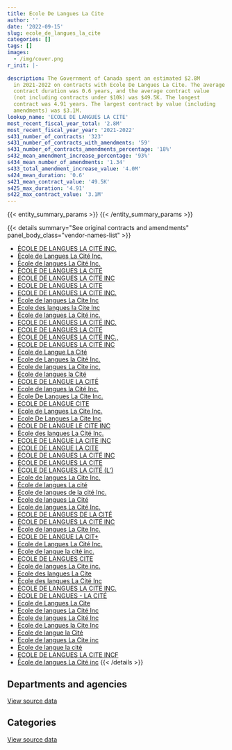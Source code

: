 ```yaml
---
title: Ecole De Langues La Cite
author: ''
date: '2022-09-15'
slug: ecole_de_langues_la_cite
categories: []
tags: []
images:
  - /img/cover.png
r_init: |-
  
description: The Government of Canada spent an estimated $2.8M
  in 2021-2022 on contracts with Ecole De Langues La Cite. The average
  contract duration was 0.6 years, and the average contract value
  (not including contracts under $10k) was $49.5K. The longest
  contract was 4.91 years. The largest contract by value (including
  amendments) was $3.1M.
lookup_name: 'ECOLE DE LANGUES LA CITE'
most_recent_fiscal_year_total: '2.8M'
most_recent_fiscal_year_year: '2021-2022'
s431_number_of_contracts: '323'
s431_number_of_contracts_with_amendments: '59'
s431_number_of_contracts_amendments_percentage: '18%'
s432_mean_amendment_increase_percentage: '93%'
s434_mean_number_of_amendments: '1.34'
s433_total_amendment_increase_value: '4.0M'
s424_mean_duration: '0.6'
s421_mean_contract_value: '49.5K'
s425_max_duration: '4.91'
s422_max_contract_value: '3.1M'
---
```


<script src="/rmarkdown-libs/htmlwidgets/htmlwidgets.js"></script>
<link href="/rmarkdown-libs/datatables-css/datatables-crosstalk.css" rel="stylesheet" />
<script src="/rmarkdown-libs/datatables-binding/datatables.js"></script>
<script src="/rmarkdown-libs/jquery/jquery-3.6.0.min.js"></script>
<link href="/rmarkdown-libs/dt-core-bootstrap/css/dataTables.bootstrap.min.css" rel="stylesheet" />
<link href="/rmarkdown-libs/dt-core-bootstrap/css/dataTables.bootstrap.extra.css" rel="stylesheet" />
<script src="/rmarkdown-libs/dt-core-bootstrap/js/jquery.dataTables.min.js"></script>
<script src="/rmarkdown-libs/dt-core-bootstrap/js/dataTables.bootstrap.min.js"></script>
<link href="/rmarkdown-libs/crosstalk/css/crosstalk.min.css" rel="stylesheet" />
<script src="/rmarkdown-libs/crosstalk/js/crosstalk.min.js"></script>
<script src="/rmarkdown-libs/htmlwidgets/htmlwidgets.js"></script>
<link href="/rmarkdown-libs/datatables-css/datatables-crosstalk.css" rel="stylesheet" />
<script src="/rmarkdown-libs/datatables-binding/datatables.js"></script>
<script src="/rmarkdown-libs/jquery/jquery-3.6.0.min.js"></script>
<link href="/rmarkdown-libs/dt-core-bootstrap/css/dataTables.bootstrap.min.css" rel="stylesheet" />
<link href="/rmarkdown-libs/dt-core-bootstrap/css/dataTables.bootstrap.extra.css" rel="stylesheet" />
<script src="/rmarkdown-libs/dt-core-bootstrap/js/jquery.dataTables.min.js"></script>
<script src="/rmarkdown-libs/dt-core-bootstrap/js/dataTables.bootstrap.min.js"></script>
<link href="/rmarkdown-libs/crosstalk/css/crosstalk.min.css" rel="stylesheet" />
<script src="/rmarkdown-libs/crosstalk/js/crosstalk.min.js"></script>

{{< entity_summary_params >}}
{{< /entity_summary_params >}}

{{< details summary="See original contracts and amendments" panel_body_class="vendor-names-list" >}}
- [ÉCOLE DE LANGUES LA CITÉ INC.](https://search.open.canada.ca/en/ct/?sort=contract_value_f%20desc&page=1&search_text=%22%c3%89COLE%20DE%20LANGUES%20LA%20CIT%c3%89%20INC.%22)
- [École de Langues La Cité Inc.](https://search.open.canada.ca/en/ct/?sort=contract_value_f%20desc&page=1&search_text=%22%c3%89cole%20de%20Langues%20La%20Cit%c3%a9%20Inc.%22)
- [École de langues La Cité Inc.](https://search.open.canada.ca/en/ct/?sort=contract_value_f%20desc&page=1&search_text=%22%c3%89cole%20de%20langues%20La%20Cit%c3%a9%20Inc.%22)
- [ÉCOLE DE LANGUES LA CITÉ](https://search.open.canada.ca/en/ct/?sort=contract_value_f%20desc&page=1&search_text=%22%c3%89COLE%20DE%20LANGUES%20LA%20CIT%c3%89%22)
- [ECOLE DE LANGUES LA CITE INC](https://search.open.canada.ca/en/ct/?sort=contract_value_f%20desc&page=1&search_text=%22ECOLE%20DE%20LANGUES%20LA%20CITE%20INC%22)
- [ECOLE DE LANGUES LA CITE](https://search.open.canada.ca/en/ct/?sort=contract_value_f%20desc&page=1&search_text=%22ECOLE%20DE%20LANGUES%20LA%20CITE%22)
- [ECOLE DE LANGUES LA CITE INC.](https://search.open.canada.ca/en/ct/?sort=contract_value_f%20desc&page=1&search_text=%22ECOLE%20DE%20LANGUES%20LA%20CITE%20INC.%22)
- [Ecole de langues La Cite Inc](https://search.open.canada.ca/en/ct/?sort=contract_value_f%20desc&page=1&search_text=%22Ecole%20de%20langues%20La%20Cite%20Inc%22)
- [Ecole des langues la Cite Inc](https://search.open.canada.ca/en/ct/?sort=contract_value_f%20desc&page=1&search_text=%22Ecole%20des%20langues%20la%20Cite%20Inc%22)
- [École de langues La Cité inc.](https://search.open.canada.ca/en/ct/?sort=contract_value_f%20desc&page=1&search_text=%22%c3%89cole%20de%20langues%20La%20Cit%c3%a9%20inc.%22)
- [ECOLE DE LANGUES LA CITÉ INC.](https://search.open.canada.ca/en/ct/?sort=contract_value_f%20desc&page=1&search_text=%22ECOLE%20DE%20LANGUES%20LA%20CIT%c3%89%20INC.%22)
- [ECOLE DE LANGUES LA CITÉ](https://search.open.canada.ca/en/ct/?sort=contract_value_f%20desc&page=1&search_text=%22ECOLE%20DE%20LANGUES%20LA%20CIT%c3%89%22)
- [ÉCOLE DE LANGUES LA CITÉ INC.,](https://search.open.canada.ca/en/ct/?sort=contract_value_f%20desc&page=1&search_text=%22%c3%89COLE%20DE%20LANGUES%20LA%20CIT%c3%89%20INC.%2c%22)
- [ECOLE DE LANGUES LA CITÉ INC](https://search.open.canada.ca/en/ct/?sort=contract_value_f%20desc&page=1&search_text=%22ECOLE%20DE%20LANGUES%20LA%20CIT%c3%89%20INC%22)
- [École de Langue La Cité](https://search.open.canada.ca/en/ct/?sort=contract_value_f%20desc&page=1&search_text=%22%c3%89cole%20de%20Langue%20La%20Cit%c3%a9%22)
- [Ecole de Langues la Cité Inc.](https://search.open.canada.ca/en/ct/?sort=contract_value_f%20desc&page=1&search_text=%22Ecole%20de%20Langues%20la%20Cit%c3%a9%20Inc.%22)
- [Ecole de langues La Cite inc.](https://search.open.canada.ca/en/ct/?sort=contract_value_f%20desc&page=1&search_text=%22Ecole%20de%20langues%20La%20Cite%20inc.%22)
- [École de langues la Cité](https://search.open.canada.ca/en/ct/?sort=contract_value_f%20desc&page=1&search_text=%22%c3%89cole%20de%20langues%20la%20Cit%c3%a9%22)
- [ÉCOLE DE LANGUE LA CITÉ](https://search.open.canada.ca/en/ct/?sort=contract_value_f%20desc&page=1&search_text=%22%c3%89COLE%20DE%20LANGUE%20LA%20CIT%c3%89%22)
- [Ecole de langues la Cité Inc.](https://search.open.canada.ca/en/ct/?sort=contract_value_f%20desc&page=1&search_text=%22Ecole%20de%20langues%20la%20Cit%c3%a9%20Inc.%22)
- [Ecole De Langues La Cite Inc.](https://search.open.canada.ca/en/ct/?sort=contract_value_f%20desc&page=1&search_text=%22Ecole%20De%20Langues%20La%20Cite%20Inc.%22)
- [ECOLE DE LANGUE CITE](https://search.open.canada.ca/en/ct/?sort=contract_value_f%20desc&page=1&search_text=%22ECOLE%20DE%20LANGUE%20CITE%22)
- [Ecole de Langues La Cite Inc.](https://search.open.canada.ca/en/ct/?sort=contract_value_f%20desc&page=1&search_text=%22Ecole%20de%20Langues%20La%20Cite%20Inc.%22)
- [Ecole De Langues La Cite Inc](https://search.open.canada.ca/en/ct/?sort=contract_value_f%20desc&page=1&search_text=%22Ecole%20De%20Langues%20La%20Cite%20Inc%22)
- [ECOLE DE LANGUE LE CITE INC](https://search.open.canada.ca/en/ct/?sort=contract_value_f%20desc&page=1&search_text=%22ECOLE%20DE%20LANGUE%20LE%20CITE%20INC%22)
- [École des langues La Cité Inc.](https://search.open.canada.ca/en/ct/?sort=contract_value_f%20desc&page=1&search_text=%22%c3%89cole%20des%20langues%20La%20Cit%c3%a9%20Inc.%22)
- [ECOLE DE LANGUE LA CITE INC](https://search.open.canada.ca/en/ct/?sort=contract_value_f%20desc&page=1&search_text=%22ECOLE%20DE%20LANGUE%20LA%20CITE%20INC%22)
- [ECOLE DE LANGUE LA CITE](https://search.open.canada.ca/en/ct/?sort=contract_value_f%20desc&page=1&search_text=%22ECOLE%20DE%20LANGUE%20LA%20CITE%22)
- [ÉCOLE DE LANGUES LA CITÉ INC](https://search.open.canada.ca/en/ct/?sort=contract_value_f%20desc&page=1&search_text=%22%c3%89COLE%20DE%20LANGUES%20LA%20CIT%c3%89%20%20INC%22)
- [ÉCOLE DE LANGUES LA CITE](https://search.open.canada.ca/en/ct/?sort=contract_value_f%20desc&page=1&search_text=%22%c3%89COLE%20DE%20LANGUES%20LA%20CITE%22)
- [ÉCOLE DE LANGUES LA CITÉ (L’)](https://search.open.canada.ca/en/ct/?sort=contract_value_f%20desc&page=1&search_text=%22%c3%89COLE%20DE%20LANGUES%20LA%20CIT%c3%89%20%28L%27%29%22)
- [Ecole de langues La Cite Inc.](https://search.open.canada.ca/en/ct/?sort=contract_value_f%20desc&page=1&search_text=%22Ecole%20de%20langues%20La%20Cite%20Inc.%22)
- [École de langues La cité](https://search.open.canada.ca/en/ct/?sort=contract_value_f%20desc&page=1&search_text=%22%c3%89cole%20de%20langues%20La%20cit%c3%a9%22)
- [Ecole de langues de la cité Inc.](https://search.open.canada.ca/en/ct/?sort=contract_value_f%20desc&page=1&search_text=%22Ecole%20de%20langues%20de%20la%20cit%c3%a9%20Inc.%22)
- [École de langues La Cité](https://search.open.canada.ca/en/ct/?sort=contract_value_f%20desc&page=1&search_text=%22%c3%89cole%20de%20langues%20La%20Cit%c3%a9%22)
- [Ecole de langues La Cité Inc.](https://search.open.canada.ca/en/ct/?sort=contract_value_f%20desc&page=1&search_text=%22Ecole%20de%20langues%20La%20Cit%c3%a9%20Inc.%22)
- [ECOLE DE LANGUES DE LA CITÉ](https://search.open.canada.ca/en/ct/?sort=contract_value_f%20desc&page=1&search_text=%22ECOLE%20DE%20LANGUES%20DE%20LA%20CIT%c3%89%22)
- [ÉCOLE DE LANGUES LA CITÉ INC](https://search.open.canada.ca/en/ct/?sort=contract_value_f%20desc&page=1&search_text=%22%c3%89COLE%20DE%20LANGUES%20LA%20CIT%c3%89%20INC%22)
- [École de langues La Cite Inc.](https://search.open.canada.ca/en/ct/?sort=contract_value_f%20desc&page=1&search_text=%22%c3%89cole%20de%20langues%20La%20Cite%20Inc.%22)
- [ECOLE DE LANGUE LA CIT+](https://search.open.canada.ca/en/ct/?sort=contract_value_f%20desc&page=1&search_text=%22ECOLE%20DE%20LANGUE%20LA%20CIT%2b%22)
- [Ecole de Langues La Cité Inc.](https://search.open.canada.ca/en/ct/?sort=contract_value_f%20desc&page=1&search_text=%22Ecole%20de%20Langues%20La%20Cit%c3%a9%20Inc.%22)
- [École de langue la cité inc.](https://search.open.canada.ca/en/ct/?sort=contract_value_f%20desc&page=1&search_text=%22%c3%89cole%20de%20langue%20la%20cit%c3%a9%20inc.%22)
- [ECOLE DE LANGUES CITE](https://search.open.canada.ca/en/ct/?sort=contract_value_f%20desc&page=1&search_text=%22ECOLE%20DE%20LANGUES%20CITE%22)
- [École de langues La Cite inc.](https://search.open.canada.ca/en/ct/?sort=contract_value_f%20desc&page=1&search_text=%22%c3%89cole%20de%20langues%20La%20Cite%20inc.%22)
- [Ecole des langues La Cite](https://search.open.canada.ca/en/ct/?sort=contract_value_f%20desc&page=1&search_text=%22Ecole%20des%20langues%20La%20Cite%22)
- [École des langues La Cité Inc](https://search.open.canada.ca/en/ct/?sort=contract_value_f%20desc&page=1&search_text=%22%c3%89cole%20des%20langues%20La%20Cit%c3%a9%20Inc%22)
- [ÉCOLE DE LANGUES LA CITE INC.](https://search.open.canada.ca/en/ct/?sort=contract_value_f%20desc&page=1&search_text=%22%c3%89COLE%20DE%20LANGUES%20LA%20CITE%20INC.%22)
- [ÉCOLE DE LANGUES - LA CITÉ](https://search.open.canada.ca/en/ct/?sort=contract_value_f%20desc&page=1&search_text=%22%c3%89COLE%20DE%20LANGUES%20-%20LA%20CIT%c3%89%22)
- [Ecole de Langues La Cite](https://search.open.canada.ca/en/ct/?sort=contract_value_f%20desc&page=1&search_text=%22Ecole%20de%20Langues%20La%20Cite%22)
- [Ecole de langues La Cité Inc](https://search.open.canada.ca/en/ct/?sort=contract_value_f%20desc&page=1&search_text=%22Ecole%20de%20langues%20La%20Cit%c3%a9%20Inc%22)
- [École de langues La Cité Inc](https://search.open.canada.ca/en/ct/?sort=contract_value_f%20desc&page=1&search_text=%22%c3%89cole%20de%20langues%20La%20Cit%c3%a9%20Inc%22)
- [Ecole de Langues la Cite Inc](https://search.open.canada.ca/en/ct/?sort=contract_value_f%20desc&page=1&search_text=%22Ecole%20de%20Langues%20la%20Cite%20Inc%22)
- [École de langue la Cité](https://search.open.canada.ca/en/ct/?sort=contract_value_f%20desc&page=1&search_text=%22%c3%89cole%20de%20langue%20la%20Cit%c3%a9%22)
- [Ecole de langues La Cite inc](https://search.open.canada.ca/en/ct/?sort=contract_value_f%20desc&page=1&search_text=%22Ecole%20de%20langues%20La%20Cite%20inc%22)
- [École de langue la cité](https://search.open.canada.ca/en/ct/?sort=contract_value_f%20desc&page=1&search_text=%22%c3%89cole%20de%20langue%20la%20cit%c3%a9%22)
- [ECOLE DE LANGUES LA CITE INCF](https://search.open.canada.ca/en/ct/?sort=contract_value_f%20desc&page=1&search_text=%22ECOLE%20DE%20LANGUES%20LA%20CITE%20INCF%22)
- [École de langues La Cité inc](https://search.open.canada.ca/en/ct/?sort=contract_value_f%20desc&page=1&search_text=%22%c3%89cole%20de%20langues%20La%20Cit%c3%a9%20inc%22)
{{< /details >}}

## Departments and agencies

<div id="htmlwidget-1" style="width:100%;height:auto;" class="datatables html-widget"></div>
<script type="application/json" data-for="htmlwidget-1">{"x":{"style":"bootstrap","filter":"none","vertical":false,"data":[["<a href=\"/departments/aafc-aac/\">Agriculture and Agri-Food Canada<\/a>","<a href=\"/departments/aandc-aadnc/\">Crown-Indigenous Relations and Northern Affairs Canada<\/a>","<a href=\"/departments/cbsa-asfc/\">Canada Border Services Agency<\/a>","<a href=\"/departments/cfia-acia/\">Canadian Food Inspection Agency<\/a>","<a href=\"/departments/cpc-cpp/\">Civilian Review and Complaints Commission for the RCMP<\/a>","<a href=\"/departments/cra-arc/\">Canada Revenue Agency<\/a>","<a href=\"/departments/csc-scc/\">Correctional Service of Canada<\/a>","<a href=\"/departments/dnd-mdn/\">National Defence<\/a>","<a href=\"/departments/ec/\">Environment and Climate Change Canada<\/a>","<a href=\"/departments/esdc-edsc/\">Employment and Social Development Canada<\/a>","<a href=\"/departments/feddevontario/\">Federal Economic Development Agency for Southern Ontario<\/a>","<a href=\"/departments/fja-cmf/\">Office of the Commissioner for Federal Judicial Affairs Canada<\/a>","<a href=\"/departments/hc-sc/\">Health Canada<\/a>","<a href=\"/departments/ic/\">Innovation, Science and Economic Development Canada<\/a>","<a href=\"/departments/irb-cisr/\">Immigration and Refugee Board of Canada<\/a>","<a href=\"/departments/isc-sac/\">Indigenous Services Canada<\/a>","<a href=\"/departments/jus/\">Department of Justice Canada<\/a>","<a href=\"/departments/nrcan-rncan/\">Natural Resources Canada<\/a>","<a href=\"/departments/oag-bvg/\">Office of the Auditor General of Canada<\/a>","<a href=\"/departments/osfi-bsif/\">Office of the Superintendent of Financial Institutions Canada<\/a>","<a href=\"/departments/pc/\">Parks Canada<\/a>","<a href=\"/departments/pco-bcp/\">Privy Council Office<\/a>","<a href=\"/departments/phac-aspc/\">Public Health Agency of Canada<\/a>","<a href=\"/departments/pwgsc-tpsgc/\">Public Services and Procurement Canada<\/a>","<a href=\"/departments/ssc-spc/\">Shared Services Canada<\/a>","<a href=\"/departments/statcan/\">Statistics Canada<\/a>","<a href=\"/departments/tbs-sct/\">Treasury Board of Canada Secretariat<\/a>","<a href=\"/departments/tc/\">Transport Canada<\/a>"],[null,null,62480.95,9393.91,18569.2,null,123446.09,716139.85,114966.69,null,null,68699.05,165225.88,67008.5,null,null,38290.05,80095.98,47260.23,null,53886.6,15732.5,14826.21,178192.87,null,121423.76,1170429.9,78357.05],[30018.86,null,83636.43,null,23614.7,null,null,698445.17,277370.07,11250,25965,80434.12,194756.39,22632,32000,18645,98120.07,21840,61815.7,null,null,null,44824.51,126910.03,9521.08,285714.29,1537744.25,11520],[58056.65,13417.02,13230,null,30260,17355,null,444618.52,264939.07,null,null,90868.92,36318.89,null,25290,null,12138.75,23674,32091.75,null,72231.19,null,7714.29,75868.2,8413.97,280000,1254802.57,107914.05],[4541.65,44659.53,23220.34,null,20558,null,null,314546.19,654434.69,null,null,71051.3,84183.14,29888,193690.65,null,null,null,0,39603.15,51852.26,null,null,80754.32,null,549180,488600.39,199180.58]],"container":"<table class=\"table table-striped table-hover row-border order-column display\">\n  <thead>\n    <tr>\n      <th>Department<\/th>\n      <th>2018-2019<\/th>\n      <th>2019-2020<\/th>\n      <th>2020-2021<\/th>\n      <th>2021-2022<\/th>\n    <\/tr>\n  <\/thead>\n<\/table>","options":{"order":[[4,"desc"]],"pageLength":10,"autoWidth":true,"columnDefs":[{"targets":1,"render":"function(data, type, row, meta) {\n    return type !== 'display' ? data : DTWidget.formatCurrency(data, \"$\", 2, 3, \",\", \".\", true, null);\n  }"},{"targets":2,"render":"function(data, type, row, meta) {\n    return type !== 'display' ? data : DTWidget.formatCurrency(data, \"$\", 2, 3, \",\", \".\", true, null);\n  }"},{"targets":3,"render":"function(data, type, row, meta) {\n    return type !== 'display' ? data : DTWidget.formatCurrency(data, \"$\", 2, 3, \",\", \".\", true, null);\n  }"},{"targets":4,"render":"function(data, type, row, meta) {\n    return type !== 'display' ? data : DTWidget.formatCurrency(data, \"$\", 2, 3, \",\", \".\", true, null);\n  }"},{"width":"16%","targets":[1,2,3,4]},{"className":"dt-right","targets":[1,2,3,4]}],"orderClasses":false}},"evals":["options.columnDefs.0.render","options.columnDefs.1.render","options.columnDefs.2.render","options.columnDefs.3.render"],"jsHooks":[]}</script>
<p class="text-right">
<a href="https://github.com/GoC-Spending/contracts-data/tree/main/data/out/vendors/ecole_de_langues_la_cite/summary_by_fiscal_year_by_department.csv" class="source-data-link btn btn-link">View source data</a>
</p>

## Categories

<div id="htmlwidget-2" style="width:100%;height:auto;" class="datatables html-widget"></div>
<script type="application/json" data-for="htmlwidget-2">{"x":{"style":"bootstrap","filter":"none","vertical":false,"data":[["<a href=\"/categories/professional_services/\">Professional services<\/a>","<a href=\"/categories/information_technology/\">Information technology<\/a>","<a href=\"/categories/security_and_protection/\">Security and protection<\/a>","<a href=\"/categories/human_capital/\">Human capital<\/a>"],[null,6444.7,null,3137980.55],[null,12960.23,null,3683817.43],[null,null,null,2869202.84],[110740,null,23220.34,2715983.86]],"container":"<table class=\"table table-striped table-hover row-border order-column display\">\n  <thead>\n    <tr>\n      <th>Category<\/th>\n      <th>2018-2019<\/th>\n      <th>2019-2020<\/th>\n      <th>2020-2021<\/th>\n      <th>2021-2022<\/th>\n    <\/tr>\n  <\/thead>\n<\/table>","options":{"order":[[4,"desc"]],"dom":"t","pageLength":30,"autoWidth":true,"columnDefs":[{"targets":1,"render":"function(data, type, row, meta) {\n    return type !== 'display' ? data : DTWidget.formatCurrency(data, \"$\", 2, 3, \",\", \".\", true, null);\n  }"},{"targets":2,"render":"function(data, type, row, meta) {\n    return type !== 'display' ? data : DTWidget.formatCurrency(data, \"$\", 2, 3, \",\", \".\", true, null);\n  }"},{"targets":3,"render":"function(data, type, row, meta) {\n    return type !== 'display' ? data : DTWidget.formatCurrency(data, \"$\", 2, 3, \",\", \".\", true, null);\n  }"},{"targets":4,"render":"function(data, type, row, meta) {\n    return type !== 'display' ? data : DTWidget.formatCurrency(data, \"$\", 2, 3, \",\", \".\", true, null);\n  }"},{"width":"16%","targets":[1,2,3,4]},{"className":"dt-right","targets":[1,2,3,4]}],"orderClasses":false,"lengthMenu":[10,25,30,50,100]}},"evals":["options.columnDefs.0.render","options.columnDefs.1.render","options.columnDefs.2.render","options.columnDefs.3.render"],"jsHooks":[]}</script>
<p class="text-right">
<a href="https://github.com/GoC-Spending/contracts-data/tree/main/data/out/vendors/ecole_de_langues_la_cite/summary_by_fiscal_year_by_category.csv" class="source-data-link btn btn-link">View source data</a>
</p>
